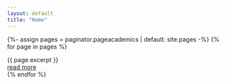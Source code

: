 ```yaml
---
layout: default
title: "Home"
---
```

{%- assign pages = paginator.pageacademics | default: site.pages -%}
{% for page in pages %}
  <article>
    {{ page.excerpt }}
    <div class="more"><a href="{{ page.url | relative_url }}">read more</a></div>
  </article>
{% endfor %}
